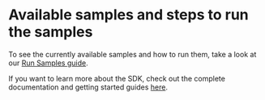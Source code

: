 # Available samples and steps to run the samples

To see the currently available samples and how to run them, take a look at our [Run Samples guide](https://docs.scandit.com/data-capture-sdk/web/samples/run-samples.html).

If you want to learn more about the SDK, check out the complete documentation and getting started guides [here](https://docs.scandit.com/data-capture-sdk/web/).
